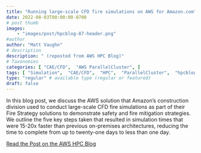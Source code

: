 ```yaml
---
title: "Running large-scale CFD fire simulations on AWS for Amazon.com"
date: 2022-08-03T00:00:00-0700
# post thumb
images:
    - "images/post/hpcblog-87-header.png"
#author
author: "Matt Vaughn"
# description
description: " (reposted from AWS HPC Blog)"
# Taxonomies
categories: [ "CAE/CFD",  "AWS ParallelCluster", ]
tags: [ "Simulation",  "CAE/CFD",  "HPC",  "ParallelCluster",  "hpcblog", ]
type: "regular" # available type (regular or featured)
draft: false
---
```


In this blog post, we discuss the AWS solution that Amazon’s construction division used to conduct large-scale CFD fire simulations as part of their Fire Strategy solutions to demonstrate safety and fire mitigation strategies. We outline the five key steps taken that resulted in simulation times that were 15-20x faster than previous on-premises architectures, reducing the time to complete from up to twenty-one days to less than one day.

<a href="{{ url }}" class="btn btn-primary btn-lg active" role="button" aria-pressed="true" style="margin-top: 8px;">Read the Post on the AWS HPC Blog</a>